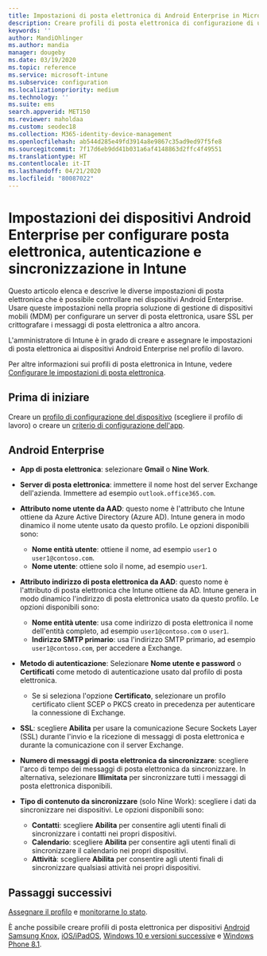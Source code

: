 ```yaml
---
title: Impostazioni di posta elettronica di Android Enterprise in Microsoft Intune - Azure | Microsoft Docs
description: Creare profili di posta elettronica di configurazione di un dispositivo che usano server Exchange e recuperano gli attributi da Azure Active Directory. Abilitare SSL o SMIME, autenticare gli utenti con certificati o nome utente/password e sincronizzare posta elettronica e pianificazioni nei dispositivi del profilo di lavoro Android con Microsoft Intune.
keywords: ''
author: MandiOhlinger
ms.author: mandia
manager: dougeby
ms.date: 03/19/2020
ms.topic: reference
ms.service: microsoft-intune
ms.subservice: configuration
ms.localizationpriority: medium
ms.technology: ''
ms.suite: ems
search.appverid: MET150
ms.reviewer: maholdaa
ms.custom: seodec18
ms.collection: M365-identity-device-management
ms.openlocfilehash: ab544d285e49fd3914a8e9867c35ad9ed97f5fe8
ms.sourcegitcommit: 7f17d6eb9dd41b031a6af4148863d2ffc4f49551
ms.translationtype: HT
ms.contentlocale: it-IT
ms.lasthandoff: 04/21/2020
ms.locfileid: "80087022"
---
```

# <a name="android-enterprise-device-settings-to-configure-email-authentication-and-synchronization-in-intune"></a>Impostazioni dei dispositivi Android Enterprise per configurare posta elettronica, autenticazione e sincronizzazione in Intune

Questo articolo elenca e descrive le diverse impostazioni di posta elettronica che è possibile controllare nei dispositivi Android Enterprise. Usare queste impostazioni nella propria soluzione di gestione di dispositivi mobili (MDM) per configurare un server di posta elettronica, usare SSL per crittografare i messaggi di posta elettronica a altro ancora.

L'amministratore di Intune è in grado di creare e assegnare le impostazioni di posta elettronica ai dispositivi Android Enterprise nel profilo di lavoro.

Per altre informazioni sui profili di posta elettronica in Intune, vedere [Configurare le impostazioni di posta elettronica](email-settings-configure.md).

## <a name="before-you-begin"></a>Prima di iniziare

Creare un [profilo di configurazione del dispositivo](email-settings-configure.md) (scegliere il profilo di lavoro) o creare un [criterio di configurazione dell'app](../apps/app-configuration-policies-use-android.md).

## <a name="android-enterprise"></a>Android Enterprise

- **App di posta elettronica**: selezionare **Gmail** o **Nine Work**.
- **Server di posta elettronica**: immettere il nome host del server Exchange dell'azienda. Immettere ad esempio `outlook.office365.com`.
- **Attributo nome utente da AAD**: questo nome è l'attributo che Intune ottiene da Azure Active Directory (Azure AD). Intune genera in modo dinamico il nome utente usato da questo profilo. Le opzioni disponibili sono:

  - **Nome entità utente**: ottiene il nome, ad esempio `user1` o `user1@contoso.com`.
  - **Nome utente**: ottiene solo il nome, ad esempio `user1`.

- **Attributo indirizzo di posta elettronica da AAD**: questo nome è l'attributo di posta elettronica che Intune ottiene da AD. Intune genera in modo dinamico l'indirizzo di posta elettronica usato da questo profilo. Le opzioni disponibili sono:
  - **Nome entità utente**:  usa come indirizzo di posta elettronica il nome dell'entità completo, ad esempio `user1@contoso.com` o `user1`.
  - **Indirizzo SMTP primario**: usa l'indirizzo SMTP primario, ad esempio `user1@contoso.com`, per accedere a Exchange.

- **Metodo di autenticazione**: Selezionare **Nome utente e password** o **Certificati** come metodo di autenticazione usato dal profilo di posta elettronica.
  - Se si seleziona l'opzione **Certificato**, selezionare un profilo certificato client SCEP o PKCS creato in precedenza per autenticare la connessione di Exchange.
- **SSL**: scegliere **Abilita** per usare la comunicazione Secure Sockets Layer (SSL) durante l'invio e la ricezione di messaggi di posta elettronica e durante la comunicazione con il server Exchange.
- **Numero di messaggi di posta elettronica da sincronizzare**: scegliere l'arco di tempo dei messaggi di posta elettronica da sincronizzare. In alternativa, selezionare **Illimitata** per sincronizzare tutti i messaggi di posta elettronica disponibili.
- **Tipo di contenuto da sincronizzare** (solo Nine Work): scegliere i dati da sincronizzare nei dispositivi. Le opzioni disponibili sono:
  - **Contatti**: scegliere **Abilita** per consentire agli utenti finali di sincronizzare i contatti nei propri dispositivi.
  - **Calendario**: scegliere **Abilita** per consentire agli utenti finali di sincronizzare il calendario nei propri dispositivi.
  - **Attività**: scegliere **Abilita** per consentire agli utenti finali di sincronizzare qualsiasi attività nei propri dispositivi.

## <a name="next-steps"></a>Passaggi successivi

[Assegnare il profilo](device-profile-assign.md) e [monitorarne lo stato](device-profile-monitor.md).

È anche possibile creare profili di posta elettronica per dispositivi [Android Samsung Knox](email-settings-android.md), [iOS/iPadOS](email-settings-ios.md), [Windows 10 e versioni successive](email-settings-windows-10.md) e [Windows Phone 8.1](email-settings-windows-phone-8-1.md).

